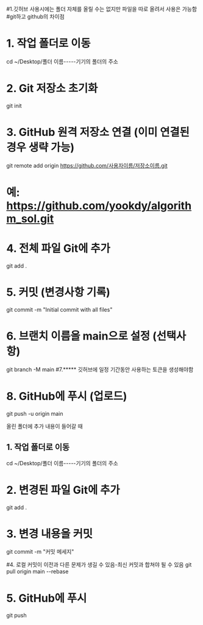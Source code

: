 #1.깃허브 사용시에는 폴더 자체를 올릴 수는 없지만 파일을 따로 올려서 사용은 가능함
#git하고 github의 차이점




# 1. 작업 폴더로 이동
cd ~/Desktop/폴더 이름-----기기의 폴더의 주소

# 2. Git 저장소 초기화
git init

# 3. GitHub 원격 저장소 연결 (이미 연결된 경우 생략 가능)
git remote add origin https://github.com/사용자이름/저장소이름.git
# 예: https://github.com/yookdy/algorithm_sol.git

# 4. 전체 파일 Git에 추가
git add .

# 5. 커밋 (변경사항 기록)
git commit -m "Initial commit with all files"

# 6. 브랜치 이름을 main으로 설정 (선택사항)
git branch -M main
#7.***** 깃허브에 일정 기간동안 사용하는 토큰을 생성해야함
# 8. GitHub에 푸시 (업로드)
git push -u origin main



올린 폴더에 추가 내용이 들어갈 때
## 1. 작업 폴더로 이동
cd ~/Desktop/폴더 이름-----기기의 폴더의 주소

# 2. 변경된 파일 Git에 추가
git add .

# 3. 변경 내용을 커밋
git commit -m "커밋 메세지"


#4. 로컬 커밋이 이전과 다른 문제가 생길 수 있음-최신 커밋과 합쳐야 될 수 있음
git pull origin main --rebase

# 5. GitHub에 푸시
git push
